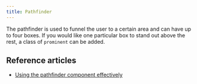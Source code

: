```yaml
---
title: Pathfinder
---
```

The pathfinder is used to funnel the user to a certain area and can have up to four boxes. If you would like one particular box to stand out above the rest, a class of ```prominent``` can be added.



## Reference articles

* [Using the pathfinder component effectively](/using-the-pathfinder-component-effectively)
